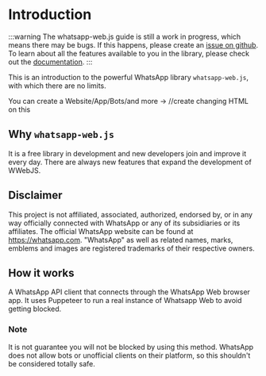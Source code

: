 # Introduction

:::warning
The whatsapp-web.js guide is still a work in progress, which means there may be bugs. If this happens, please create an [issue on github](https://github.com/wwebjs/wwebjs.dev/issues/new). To learn about all the features available to you in the library, please check out the [documentation](https://docs.wwebjs.dev/).
:::

This is an introduction to the powerful WhatsApp library `whatsapp-web.js`, with which there are no limits.

You can create a Website/App/Bots/and more -> //create changing HTML on this

## Why `whatsapp-web.js`

It is a free library in development and new developers join and improve it every day. There are always new features that expand the development of WWebJS. 

## Disclaimer

This project is not affiliated, associated, authorized, endorsed by, or in any way officially connected with WhatsApp or any of its subsidiaries or its affiliates. The official WhatsApp website can be found at https://whatsapp.com. "WhatsApp" as well as related names, marks, emblems and images are registered trademarks of their respective owners.

## How it works 

A WhatsApp API client that connects through the WhatsApp Web browser app. It uses Puppeteer to run a real instance of Whatsapp Web to avoid getting blocked.

### Note

It is not guarantee you will not be blocked by using this method. WhatsApp does not allow bots or unofficial clients on their platform, so this shouldn't be considered totally safe.